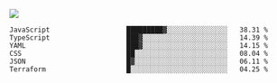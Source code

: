 ![](https://github-profile-summary-cards.vercel.app/api/cards/profile-details?username=igtm&theme=dracula)
<!--START_SECTION:waka-->

```text
JavaScript                   █████████▓░░░░░░░░░░░░░░░   38.31 %
TypeScript                   ███▓░░░░░░░░░░░░░░░░░░░░░   14.39 %
YAML                         ███▓░░░░░░░░░░░░░░░░░░░░░   14.15 %
CSS                          ██░░░░░░░░░░░░░░░░░░░░░░░   08.04 %
JSON                         █▓░░░░░░░░░░░░░░░░░░░░░░░   06.11 %
Terraform                    █░░░░░░░░░░░░░░░░░░░░░░░░   04.25 %
```

<!--END_SECTION:waka-->
